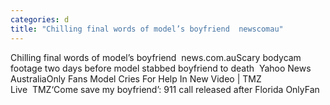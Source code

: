 ```yaml
---
categories: d
title: "Chilling final words of model’s boyfriend  newscomau"
---
```

Chilling final words of model’s boyfriend&nbsp;&nbsp;news.com.auScary bodycam footage two days before model stabbed boyfriend to death&nbsp;&nbsp;Yahoo News AustraliaOnly Fans Model Cries For Help In New Video | TMZ Live&nbsp;&nbsp;TMZ‘Come save my boyfriend’: 911 call released after Florida OnlyFan